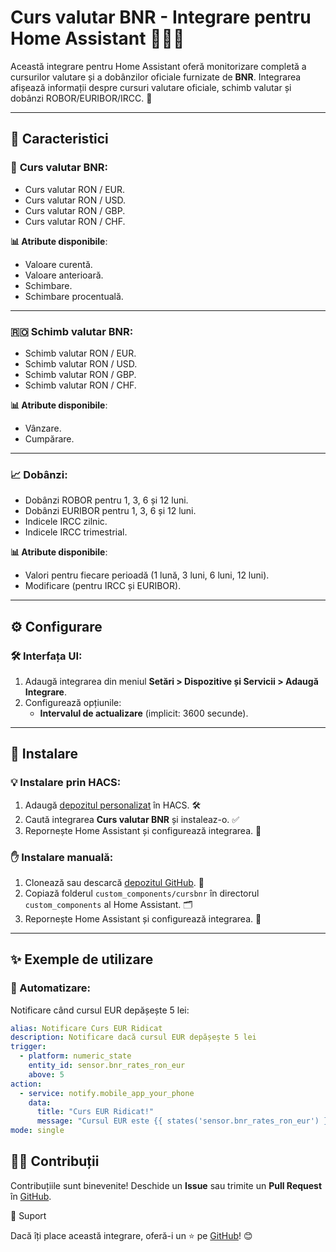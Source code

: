 # Curs valutar BNR - Integrare pentru Home Assistant 🏦🇷🇴

Această integrare pentru Home Assistant oferă monitorizare completă a cursurilor valutare și a dobânzilor oficiale furnizate de **BNR**. Integrarea afișează informații despre cursuri valutare oficiale, schimb valutar și dobânzi ROBOR/EURIBOR/IRCC. 🚀

---

## 🌟 Caracteristici

### 🏦 **Curs valutar BNR**:
-  Curs valutar RON / EUR.
-  Curs valutar RON / USD.
-  Curs valutar RON / GBP.
-  Curs valutar RON / CHF.

**📊 Atribute disponibile**:
  - Valoare curentă.
  - Valoare anterioară.
  - Schimbare.
  - Schimbare procentuală.

---

### 🇷🇴 **Schimb valutar BNR**:
-  Schimb valutar RON / EUR.
-  Schimb valutar RON / USD.
-  Schimb valutar RON / GBP.
-  Schimb valutar RON / CHF.

**📊 Atribute disponibile**:
  - Vânzare.
  - Cumpărare.

---

### 📈 **Dobânzi**:
-  Dobânzi ROBOR pentru 1, 3, 6 și 12 luni.
-  Dobânzi EURIBOR pentru 1, 3, 6 și 12 luni.
-  Indicele IRCC zilnic.
-  Indicele IRCC trimestrial.

**📊 Atribute disponibile**:
  - Valori pentru fiecare perioadă (1 lună, 3 luni, 6 luni, 12 luni).
  - Modificare (pentru IRCC și EURIBOR).

---

## ⚙️ Configurare

### 🛠️ Interfața UI:
1. Adaugă integrarea din meniul **Setări > Dispozitive și Servicii > Adaugă Integrare**.
2. Configurează opțiunile:
   - **Intervalul de actualizare** (implicit: 3600 secunde).

---

## 🚀 Instalare

### 💡 Instalare prin HACS:
1. Adaugă [depozitul personalizat](https://github.com/cnecrea/cursbnr) în HACS. 🛠️
2. Caută integrarea **Curs valutar BNR** și instaleaz-o. ✅
3. Repornește Home Assistant și configurează integrarea. 🔄

### ✋ Instalare manuală:
1. Clonează sau descarcă [depozitul GitHub](https://github.com/cnecrea/cursbnr). 📂
2. Copiază folderul `custom_components/cursbnr` în directorul `custom_components` al Home Assistant. 🗂️
3. Repornește Home Assistant și configurează integrarea. 🔧

---

## ✨ Exemple de utilizare

### 🔔 Automatizare:
Notificare când cursul EUR depășește 5 lei:

```yaml
alias: Notificare Curs EUR Ridicat
description: Notificare dacă cursul EUR depășește 5 lei
trigger:
  - platform: numeric_state
    entity_id: sensor.bnr_rates_ron_eur
    above: 5
action:
  - service: notify.mobile_app_your_phone
    data:
      title: "Curs EUR Ridicat!"
      message: "Cursul EUR este {{ states('sensor.bnr_rates_ron_eur') }} lei."
mode: single
```

## 🧑‍💻 Contribuții

Contribuțiile sunt binevenite! Deschide un **Issue** sau trimite un **Pull Request** în [GitHub](https://github.com/cnecrea/cursbnr/issues).

🌟 Suport

Dacă îți place această integrare, oferă-i un ⭐ pe [GitHub](https://github.com/cnecrea/cursbnr)! 😊
